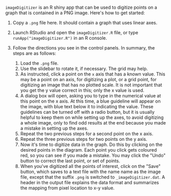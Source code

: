 `imageDigitizer` is an R shiny app that can be used to digitize points on a graph that
is contained in a PNG image. Here's how to get started:

1. Copy a `.png` file here. It should contain a graph that uses linear axes.

2. Launch RStudio and open the `imageDigitizer.R` file, or type `runApp("imageDigitizer.R")` in
   an R console.

3. Follow the directions you see in the control panels. In summary, the steps
   are as follows:

    1. Load the `.png` file.
    2. Use the slidebar to rotate it, if necessary. The grid may help.
    3. As instructed, click a point on the `x` axis that has a known value. This
       may be a point on an axis, for digitizing a plot, or a grid point, for
       digitizing an image that has no plotted scale. It is not important that
       you get the y value correct in this; only the x value is used.
    4. A dialog box will open, asking you to type in the numerical value at this
       point on the x axis. At this time, a blue guideline will appear on the
       image, with blue text below it to indicating the value. These guidelines
       can be turned off with a radio button, but it is usually helpful to
       keep them on while setting up the axes, to avoid digitizing a whole
       image, only to find odd results at the end because you made a mistake
       in setting up the axes.
    5. Repeat the two previous steps for a second point on the x axis.
    6. Repeat the three previous steps for two points on the y axis.
    7. Now it's time to digitize data in the graph. Do this by clicking on
       the desired points in the diagram. Each point you click gets coloured
       red, so you can see if you made a mistake. You may click the
       "Undo" button to correct the last point, or set of points.
    8. When you've digitized all the points of interest, click on the "Save"
       button, which saves to a text file with the name name as the image file,
       except that the suffix `.png` is switched to `_imageDigitizer.dat`. A header in
       the output file explains the data format and summarizes the mapping from
       pixel location to x-y value.

